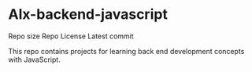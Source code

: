 # Alx-backend-javascript
Repo size Repo License Latest commit

This repo contains projects for learning back end development concepts with JavaScript.
